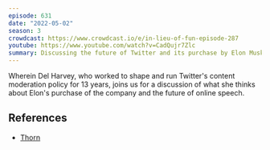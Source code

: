```yaml
---
episode: 631
date: "2022-05-02"
season: 3
crowdcast: https://www.crowdcast.io/e/in-lieu-of-fun-episode-287
youtube: https://www.youtube.com/watch?v=CadQujr7Zlc
summary: Discussing the future of Twitter and its purchase by Elon Musk
---
```

Wherein Del Harvey, who worked to shape and run Twitter's content moderation policy for 13 years, joins us for a discussion of what she thinks about Elon's purchase of the company and the future of online speech.

## References

- [Thorn](https://www.thorn.org/)
